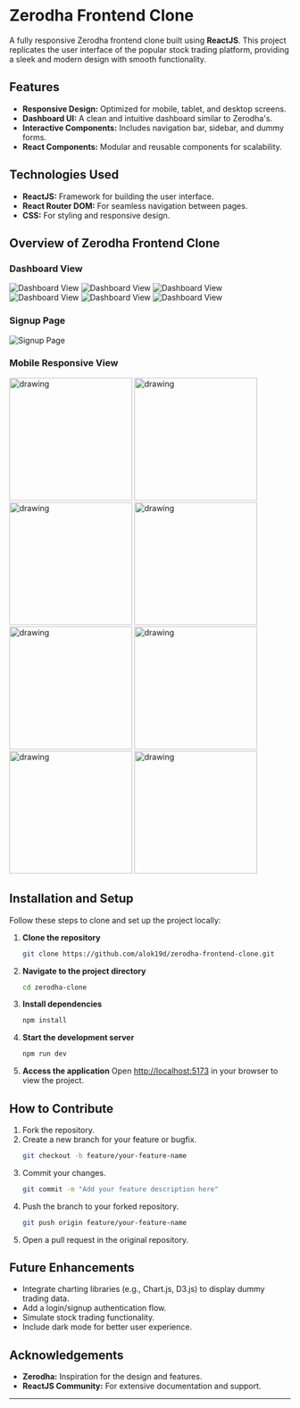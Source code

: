 # Zerodha Frontend Clone

A fully responsive Zerodha frontend clone built using **ReactJS**. This project replicates the user interface of the popular stock trading platform, providing a sleek and modern design with smooth functionality.

## Features

- **Responsive Design:** Optimized for mobile, tablet, and desktop screens.
- **Dashboard UI:** A clean and intuitive dashboard similar to Zerodha's.
- **Interactive Components:** Includes navigation bar, sidebar, and dummy forms.
- **React Components:** Modular and reusable components for scalability.

## Technologies Used

- **ReactJS:** Framework for building the user interface.
- **React Router DOM:** For seamless navigation between pages.
- **CSS:** For styling and responsive design.

## Overview of Zerodha Frontend Clone

### Dashboard View
![Dashboard View](./screenshots/Screenshot_01.png)
![Dashboard View](./screenshots/Screenshot_02.png)
![Dashboard View](./screenshots/Screenshot_03.png)
![Dashboard View](./screenshots/Screenshot_04.png)
![Dashboard View](./screenshots/Screenshot_05.png)
![Dashboard View](./screenshots/Screenshot_06.png)

### Signup Page
![Signup Page](./screenshots/signup-page.png)

### Mobile Responsive View
<img src="./screenshots/Mobile-View_01.jpg" alt="drawing" width="220"/>
<img src="./screenshots/Mobile-View_02.jpg" alt="drawing" width="220"/>
<img src="./screenshots/Mobile-View_03.jpg" alt="drawing" width="220"/>
<img src="./screenshots/Mobile-View_04.jpg" alt="drawing" width="220"/>
<img src="./screenshots/Mobile-View_05.jpg" alt="drawing" width="220"/>
<img src="./screenshots/Mobile-View_06.jpg" alt="drawing" width="220"/>
<img src="./screenshots/Mobile-View_07.jpg" alt="drawing" width="220"/>
<img src="./screenshots/Mobile-View_08.jpg" alt="drawing" width="220"/>


## Installation and Setup

Follow these steps to clone and set up the project locally:

1. **Clone the repository**
   ```bash
   git clone https://github.com/alok19d/zerodha-frontend-clone.git
   ```

2. **Navigate to the project directory**
   ```bash
   cd zerodha-clone
   ```

3. **Install dependencies**
   ```bash
   npm install
   ```

4. **Start the development server**
   ```bash
   npm run dev
   ```

5. **Access the application**
   Open [http://localhost:5173](http://localhost:5173) in your browser to view the project.

## How to Contribute

1. Fork the repository.
2. Create a new branch for your feature or bugfix.
   ```bash
   git checkout -b feature/your-feature-name
   ```
3. Commit your changes.
   ```bash
   git commit -m "Add your feature description here"
   ```
4. Push the branch to your forked repository.
   ```bash
   git push origin feature/your-feature-name
   ```
5. Open a pull request in the original repository.

## Future Enhancements

- Integrate charting libraries (e.g., Chart.js, D3.js) to display dummy trading data.
- Add a login/signup authentication flow.
- Simulate stock trading functionality.
- Include dark mode for better user experience.

## Acknowledgements

- **Zerodha:** Inspiration for the design and features.
- **ReactJS Community:** For extensive documentation and support.

---
